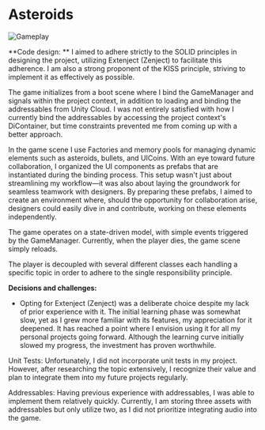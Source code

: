 # Asteroids
![Gameplay](Assets/Asteroids/Giphy/AsteroidsGameplay.gif "Asteroids")


**Code design: **
I aimed to adhere strictly to the SOLID principles in designing the project, utilizing Extenject (Zenject) to facilitate this adherence. I am also a strong proponent of the KISS principle, striving to implement it as effectively as possible.

The game initializes from a boot scene where I bind the GameManager and signals within the project context, in addition to loading and binding the addressables from Unity Cloud. I was not entirely satisfied with how I currently bind the addressables by accessing the project context's DiContainer, but time constraints prevented me from coming up with a better approach.

In the game scene I use Factories and memory pools for managing dynamic elements such as asteroids, bullets, and UICoins. With an eye toward future collaboration, I organized the UI components as prefabs that are instantiated during the binding process. This setup wasn't just about streamlining my workflow—it was also about laying the groundwork for seamless teamwork with designers. By preparing these prefabs, I aimed to create an environment where, should the opportunity for collaboration arise, designers could easily dive in and contribute, working on these elements independently.

The game operates on a state-driven model, with simple events triggered by the GameManager. Currently, when the player dies, the game scene simply reloads.

The player is decoupled with several different classes each handling a specific topic in order to adhere to the single responsibility principle. 

**Decisions and challenges:**
- Opting for Extenject (Zenject) was a deliberate choice despite my lack of prior experience with it. The initial learning phase was somewhat slow, yet as I grew more familiar with its features, my appreciation for it deepened. It has reached a point where I envision using it for all my personal projects going forward. Although the learning curve initially slowed my progress, the investment has proven worthwhile.

Unit Tests: Unfortunately, I did not incorporate unit tests in my project. However, after researching the topic extensively, I recognize their value and plan to integrate them into my future projects regularly.

Addressables: Having previous experience with addressables, I was able to implement them relatively quickly. Currently, I am storing three assets with addressables but only utilize two, as I did not prioritize integrating audio into the game.
